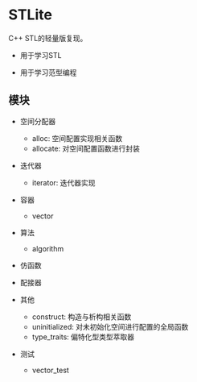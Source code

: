 # STLite

C++ STL的轻量版复现。

- 用于学习STL
  
- 用于学习范型编程

## 模块

- 空间分配器
  - alloc: 空间配置实现相关函数
  - allocate: 对空间配置函数进行封装
  
- 迭代器
  - iterator: 迭代器实现

- 容器
  - vector

- 算法
  - algorithm

- 仿函数

- 配接器

- 其他
  - construct: 构造与析构相关函数
  - uninitialized: 对未初始化空间进行配置的全局函数
  - type_traits: 偏特化型类型萃取器

- 测试
  - vector_test
  